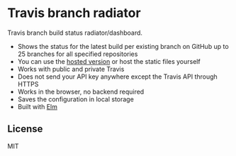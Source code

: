 # Travis branch radiator
Travis branch build status radiator/dashboard.

* Shows the status for the latest build per existing branch on GitHub up to 25 branches for all specified repositories
* You can use the [hosted version](http://jliuhtonen.github.io/travis-branch-radiator) or host the static files yourself
* Works with public and private Travis
* Does not send your API key anywhere except the Travis API through HTTPS
* Works in the browser, no backend required
* Saves the configuration in local storage
* Built with [Elm](http://elm-lang.org/)

## License

MIT
